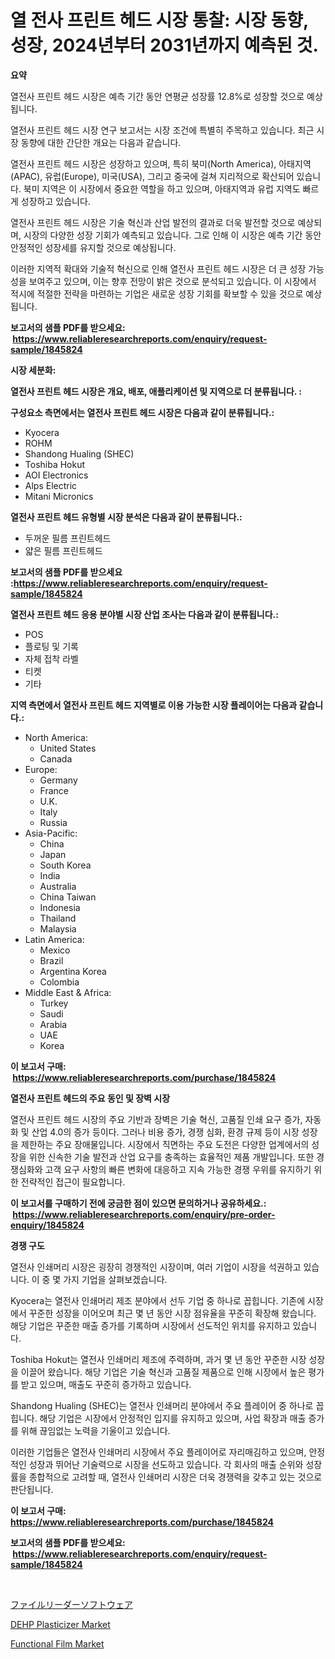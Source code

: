<p><h1>열 전사 프린트 헤드 시장 통찰: 시장 동향, 성장, 2024년부터 2031년까지 예측된 것.</h1></p><p><strong>요약</strong></p>
<p><p>열전사 프린트 헤드 시장은 예측 기간 동안 연평균 성장률 12.8%로 성장할 것으로 예상됩니다.</p><p>열전사 프린트 헤드 시장 연구 보고서는 시장 조건에 특별히 주목하고 있습니다. 최근 시장 동향에 대한 간단한 개요는 다음과 같습니다.</p><p>열전사 프린트 헤드 시장은 성장하고 있으며, 특히 북미(North America), 아태지역(APAC), 유럽(Europe), 미국(USA), 그리고 중국에 걸쳐 지리적으로 확산되어 있습니다. 북미 지역은 이 시장에서 중요한 역할을 하고 있으며, 아태지역과 유럽 지역도 빠르게 성장하고 있습니다.</p><p>열전사 프린트 헤드 시장은 기술 혁신과 산업 발전의 결과로 더욱 발전할 것으로 예상되며, 시장의 다양한 성장 기회가 예측되고 있습니다. 그로 인해 이 시장은 예측 기간 동안 안정적인 성장세를 유지할 것으로 예상됩니다.</p><p>이러한 지역적 확대와 기술적 혁신으로 인해 열전사 프린트 헤드 시장은 더 큰 성장 가능성을 보여주고 있으며, 이는 향후 전망이 밝은 것으로 분석되고 있습니다. 이 시장에서 적시에 적절한 전략을 마련하는 기업은 새로운 성장 기회를 확보할 수 있을 것으로 예상됩니다.</p></p>
<p><strong>보고서의 샘플 PDF를 받으세요: &nbsp;<a href="https://www.reliableresearchreports.com/enquiry/request-sample/1845824">https://www.reliableresearchreports.com/enquiry/request-sample/1845824</a></strong></p>
<p><strong>시장 세분화:</strong></p>
<p><strong> 열전사 프린트 헤드 시장은 개요, 배포, 애플리케이션 및 지역으로 더 분류됩니다. :</strong></p>
<p><strong>구성요소 측면에서는 열전사 프린트 헤드 시장은 다음과 같이 분류됩니다.:</strong></p>
<p><ul><li>Kyocera</li><li>ROHM</li><li>Shandong Hualing (SHEC)</li><li>Toshiba Hokut</li><li>AOI Electronics</li><li>Alps Electric</li><li>Mitani Micronics</li></ul></p>
<p><strong> 열전사 프린트 헤드 유형별 시장 분석은 다음과 같이 분류됩니다.:</strong></p>
<p><ul><li>두꺼운 필름 프린트헤드</li><li>얇은 필름 프린트헤드</li></ul></p>
<p><strong>보고서의 샘플 PDF를 받으세요 :<a href="https://www.reliableresearchreports.com/enquiry/request-sample/1845824">https://www.reliableresearchreports.com/enquiry/request-sample/1845824</a></strong></p>
<p><strong> 열전사 프린트 헤드 응용 분야별 시장 산업 조사는 다음과 같이 분류됩니다.:</strong></p>
<p><ul><li>POS</li><li>플로팅 및 기록</li><li>자체 접착 라벨</li><li>티켓</li><li>기타</li></ul></p>
<p><strong>지역 측면에서 열전사 프린트 헤드 지역별로 이용 가능한 시장 플레이어는 다음과 같습니다.:</strong></p>
<p><ul>
    <li>
        North America:
        <ul>
            <li>United States</li>
            <li>Canada</li>
        </ul>
    </li>
    <li>
        Europe:
        <ul>
            <li>Germany</li>
            <li>France</li>
            <li>U.K.</li>
            <li>Italy</li>
            <li>Russia</li>
        </ul>
    </li>
    <li>
        Asia-Pacific:
        <ul>
            <li>China</li>
            <li>Japan</li>
            <li>South Korea</li>
            <li>India</li>
            <li>Australia</li>
            <li>China Taiwan</li>
            <li>Indonesia</li>
            <li>Thailand</li>
            <li>Malaysia</li>
        </ul>
    </li>
    <li>
        Latin America:
        <ul>
            <li>Mexico</li>
            <li>Brazil</li>
            <li>Argentina Korea</li>
            <li>Colombia</li>
        </ul>
    </li>
    <li>
        Middle East & Africa:
        <ul>
            <li>Turkey</li>
            <li>Saudi</li>
            <li>Arabia</li>
            <li>UAE</li>
            <li>Korea</li>
        </ul>
    </li>
    </ul></p>
<p><strong>이 보고서 구매: &nbsp;<a href="https://www.reliableresearchreports.com/purchase/1845824">https://www.reliableresearchreports.com/purchase/1845824</a></strong></p>
<p><strong>열전사 프린트 헤드의 주요 동인 및 장벽 시장</strong></p>
<p><p>열전사 프린트 헤드 시장의 주요 기반과 장벽은 기술 혁신, 고품질 인쇄 요구 증가, 자동화 및 산업 4.0의 증가 등이다. 그러나 비용 증가, 경쟁 심화, 환경 규제 등이 시장 성장을 제한하는 주요 장애물입니다. 시장에서 직면하는 주요 도전은 다양한 업계에서의 성장을 위한 신속한 기술 발전과 산업 요구를 충족하는 효율적인 제품 개발입니다. 또한 경쟁심화와 고객 요구 사항의 빠른 변화에 대응하고 지속 가능한 경쟁 우위를 유지하기 위한 전략적인 접근이 필요합니다.</p></p>
<p><strong>이 보고서를 구매하기 전에 궁금한 점이 있으면 문의하거나 공유하세요.: &nbsp;<a href="https://www.reliableresearchreports.com/enquiry/pre-order-enquiry/1845824">https://www.reliableresearchreports.com/enquiry/pre-order-enquiry/1845824</a></strong></p>
<p><strong>경쟁 구도</strong></p>
<p><p>열전사 인쇄머리 시장은 굉장히 경쟁적인 시장이며, 여러 기업이 시장을 석권하고 있습니다. 이 중 몇 가지 기업을 살펴보겠습니다.</p><p>Kyocera는 열전사 인쇄머리 제조 분야에서 선두 기업 중 하나로 꼽힙니다. 기존에 시장에서 꾸준한 성장을 이어오며 최근 몇 년 동안 시장 점유율을 꾸준히 확장해 왔습니다. 해당 기업은 꾸준한 매출 증가를 기록하며 시장에서 선도적인 위치를 유지하고 있습니다.</p><p>Toshiba Hokut는 열전사 인쇄머리 제조에 주력하며, 과거 몇 년 동안 꾸준한 시장 성장을 이끌어 왔습니다. 해당 기업은 기술 혁신과 고품질 제품으로 인해 시장에서 높은 평가를 받고 있으며, 매출도 꾸준히 증가하고 있습니다.</p><p>Shandong Hualing (SHEC)는 열전사 인쇄머리 분야에서 주요 플레이어 중 하나로 꼽힙니다. 해당 기업은 시장에서 안정적인 입지를 유지하고 있으며, 사업 확장과 매출 증가를 위해 끊임없는 노력을 기울이고 있습니다.</p><p>이러한 기업들은 열전사 인쇄머리 시장에서 주요 플레이어로 자리매김하고 있으며, 안정적인 성장과 뛰어난 기술력으로 시장을 선도하고 있습니다. 각 회사의 매출 순위와 성장률을 종합적으로 고려할 때, 열전사 인쇄머리 시장은 더욱 경쟁력을 갖추고 있는 것으로 판단됩니다.</p></p>
<p><strong>이 보고서 구매: &nbsp; <a href="https://www.reliableresearchreports.com/purchase/1845824">https://www.reliableresearchreports.com/purchase/1845824</a></strong></p>
<p><strong>보고서의 샘플 PDF를 받으세요: &nbsp;<a href="https://www.reliableresearchreports.com/enquiry/request-sample/1845824">https://www.reliableresearchreports.com/enquiry/request-sample/1845824</a></strong><strong></strong></p>
<p>&nbsp;</p>
<p><p><a href="https://medium.com/@cielostamm/%E3%83%95%E3%82%A1%E3%82%A4%E3%83%AB%E3%83%AA%E3%83%BC%E3%83%80%E3%83%BC%E3%82%BD%E3%83%95%E3%83%88%E3%82%A6%E3%82%A7%E3%82%A2%E5%B8%82%E5%A0%B4%E8%AA%BF%E6%9F%BB%E3%83%AC%E3%83%9D%E3%83%BC%E3%83%88-%E3%81%9D%E3%81%AE%E6%AD%B4%E5%8F%B2%E3%81%A82031%E5%B9%B4%E3%81%BE%E3%81%A7%E3%81%AE%E4%BA%88%E6%B8%AC-a9cdcc5942d2">ファイルリーダーソフトウェア</a></p><p><a href="https://github.com/nicoletavirag/Market-Research-Report-List-2/blob/main/dehp-plasticizer-market.md">DEHP Plasticizer Market</a></p><p><a href="https://github.com/redneck06/Market-Research-Report-List-2/blob/main/functional-film-market.md">Functional Film Market</a></p></p>